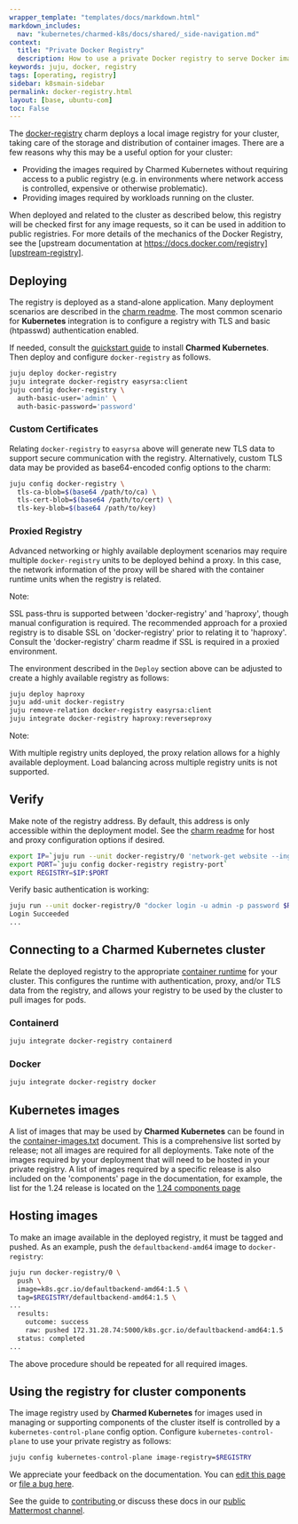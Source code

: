 ```yaml
---
wrapper_template: "templates/docs/markdown.html"
markdown_includes:
  nav: "kubernetes/charmed-k8s/docs/shared/_side-navigation.md"
context:
  title: "Private Docker Registry"
  description: How to use a private Docker registry to serve Docker images to your Kubernetes cluster components.
keywords: juju, docker, registry
tags: [operating, registry]
sidebar: k8smain-sidebar
permalink: docker-registry.html
layout: [base, ubuntu-com]
toc: False
---
```


The [docker-registry][registry-charm] charm deploys a local image registry
for your cluster, taking care of the storage and distribution of
container images. There are a few reasons why this may be a useful option
for your cluster:

-  Providing the images required by Charmed Kubernetes without requiring
   access to a public registry (e.g. in environments where network access
   is controlled, expensive or otherwise problematic).
-  Providing images required by workloads running on the cluster.

When deployed and related to the cluster as described below, this
registry will be checked first for any image requests, so it can be used
in addition to public registries. For more details of the mechanics of
the Docker Registry, see the
[upstream documentation at https://docs.docker.com/registry][upstream-registry].

## Deploying

The registry is deployed as a stand-alone application. Many deployment
scenarios are described in the [charm readme][registry-charm]. The most common
scenario for **Kubernetes** integration is to configure a registry with TLS
and basic (htpasswd) authentication enabled.

If needed, consult the [quickstart guide][quickstart] to install
**Charmed Kubernetes**. Then deploy and configure `docker-registry` as
follows.

```bash
juju deploy docker-registry
juju integrate docker-registry easyrsa:client
juju config docker-registry \
  auth-basic-user='admin' \
  auth-basic-password='password'
```

### Custom Certificates

Relating `docker-registry` to `easyrsa` above will generate new TLS data
to support secure communication with the registry. Alternatively, custom
TLS data may be provided as base64-encoded config options to the charm:

```bash
juju config docker-registry \
  tls-ca-blob=$(base64 /path/to/ca) \
  tls-cert-blob=$(base64 /path/to/cert) \
  tls-key-blob=$(base64 /path/to/key)
```

### Proxied Registry

Advanced networking or highly available deployment scenarios may require
multiple `docker-registry` units to be deployed behind a proxy. In this case,
the network information of the proxy will be shared with the container runtime
units when the registry is related.

<div class="p-notification--information is-inline">
  <div markdown="1" class="p-notification__content">
    <span class="p-notification__title">Note:</span>
    <p class="p-notification__message">SSL pass-thru is supported between 'docker-registry' and 'haproxy', though manual configuration is required. The recommended approach for a proxied
    registry is to disable SSL on 'docker-registry' prior to relating it to
    'haproxy'. Consult the 'docker-registry' charm readme if SSL is required in a
    proxied environment.</p>
  </div>
</div>

The environment described in the `Deploy` section above can be adjusted to
create a highly available registry as follows:

```bash
juju deploy haproxy
juju add-unit docker-registry
juju remove-relation docker-registry easyrsa:client
juju integrate docker-registry haproxy:reverseproxy
```

<div class="p-notification--information is-inline">
  <div markdown="1" class="p-notification__content">
    <span class="p-notification__title">Note:</span>
    <p class="p-notification__message">With multiple registry units deployed, the proxy relation allows for a highly available deployment. Load balancing across multiple registry units is not supported.</p>
  </div>
</div>


## Verify

Make note of the registry address. By default, this address is only accessible
within the deployment model. See the [charm readme][registry-charm] for host
and proxy configuration options if desired.

```bash
export IP=`juju run --unit docker-registry/0 'network-get website --ingress-address'`
export PORT=`juju config docker-registry registry-port`
export REGISTRY=$IP:$PORT
```

Verify basic authentication is working:

```bash
juju run --unit docker-registry/0 "docker login -u admin -p password $REGISTRY"
Login Succeeded
...
```

## Connecting to a Charmed Kubernetes cluster

Relate the deployed registry to the appropriate
[container runtime][container-runtime] for your cluster. This configures
the runtime with authentication, proxy, and/or TLS data from the registry,
and allows your registry to be used by the cluster to pull images for pods.

### Containerd

```bash
juju integrate docker-registry containerd
```

### Docker

```bash
juju integrate docker-registry docker
```

## Kubernetes images

A list of images that may be used by **Charmed Kubernetes** can be found in
the [container-images.txt][container-images-txt] document. This is a
comprehensive list sorted by release; not all images are required for all
deployments. Take note of the images required by your deployment that will
need to be hosted in your private registry. A list of images required by
a specific release is also included on the 'components' page in the
documentation, for example, the list for the 1.24 release is located on the
[1.24 components page][1.24]

## Hosting images

To make an image available in the deployed registry, it must be tagged and
pushed. As an example, push the `defaultbackend-amd64` image to
`docker-registry`:

```bash
juju run docker-registry/0 \
  push \
  image=k8s.gcr.io/defaultbackend-amd64:1.5 \
  tag=$REGISTRY/defaultbackend-amd64:1.5 \
...
  results:
    outcome: success
    raw: pushed 172.31.28.74:5000/k8s.gcr.io/defaultbackend-amd64:1.5
  status: completed
...
```

The above procedure should be repeated for all required images.

## Using the registry for cluster components

The image registry used by **Charmed Kubernetes** for images used in managing
or supporting components of the cluster itself is controlled by a `kubernetes-control-plane`
config option. Configure `kubernetes-control-plane` to use your private registry as follows:

```bash
juju config kubernetes-control-plane image-registry=$REGISTRY
```

<!-- LINKS -->

[registry-charm]: https://charmhub.io/docker-registry
[upstream-registry]: https://docs.docker.com/registry/
[quickstart]: /kubernetes/charmed-k8s/docs/quickstart
[container-runtime]: /kubernetes/charmed-k8s/docs/container-runtime
[container-images-txt]: https://github.com/charmed-kubernetes/bundle/blob/master/container-images.txt
[1.24]: /kubernetes/charmed-k8s/docs/1.24/components#images

<!-- FEEDBACK -->
<div class="p-notification--information">
  <div class="p-notification__content">
    <p class="p-notification__message">We appreciate your feedback on the documentation. You can
    <a href="https://github.com/charmed-kubernetes/kubernetes-docs/edit/main/pages/k8s/docker-registry.md" >edit this page</a>
    or
    <a href="https://github.com/charmed-kubernetes/kubernetes-docs/issues/new">file a bug here</a>.</p>
    <p>See the guide to <a href="/kubernetes/charmed-k8s/docs/how-to-contribute"> contributing </a> or discuss these docs in our <a href="https://chat.charmhub.io/charmhub/channels/kubernetes"> public Mattermost channel</a>.</p>
  </div>
</div>


